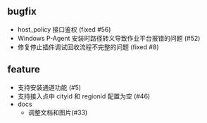 
## bugfix
  - host_policy 接口鉴权 (fixed #56)
  - Windows P-Agent 安装时路径转义导致作业平台报错的问题 (#52)
  - 修复停止插件调试回收流程不完整的问题 (fixed #8)
## feature
  - 支持安装通道功能 (#5)
  - 支持接入点中 cityid 和 regionid 配置为空 (#46)
- docs
  - 调整文档和图片(#33)